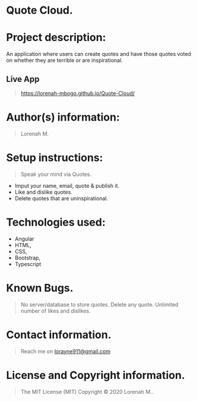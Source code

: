 # Quote Cloud.
# Project description:
An application where users can create quotes and have those quotes voted on whether they are terrible or are inspirational. 


## Live App
> https://lorenah-mbogo.github.io/Quote-Cloud/
# Author(s) information: 
>Lorenah M.
# Setup instructions:
> Speak your mind via Quotes.
* Imput your name, email, quote & publish it.
* Like and dislike quotes.
* Delete quotes that are uninspirational.

# Technologies used: 
* Angular
* HTML, 
* CSS, 
* Bootstrap, 
* Typescript
 
 # Known Bugs.
 > No server/database to store quotes.
 > Delete any quote.
 > Unlimited number of likes and dislikes.
 
# Contact information.
> Reach me on lorayne911@gmail.com

# License and Copyright information.
> The MIT License (MIT) Copyright © 2020 Lorenah  M..


